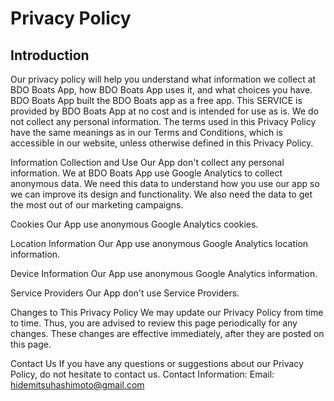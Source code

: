 # Privacy Policy
## Introduction
Our privacy policy will help you understand what information we collect at BDO Boats App, how BDO Boats App uses it, and what choices you have. BDO Boats App built the BDO Boats app as a free app. This SERVICE is provided by BDO Boats App at no cost and is intended for use as is. We do not collect any personal information. The terms used in this Privacy Policy have the same meanings as in our Terms and Conditions, which is accessible in our website, unless otherwise defined in this Privacy Policy.

Information Collection and Use
Our App don't collect any personal information. We at BDO Boats App use Google Analytics to collect anonymous data. We need this data to understand how you use our app so we can improve its design and functionality. We also need the data to get the most out of our marketing campaigns.

Cookies
Our App use anonymous Google Analytics cookies.

Location Information
Our App use anonymous Google Analytics location information.

Device Information
Our App use anonymous Google Analytics information.

Service Providers
Our App don't use Service Providers.

Changes to This Privacy Policy
We may update our Privacy Policy from time to time. Thus, you are advised to review this page periodically for any changes. These changes are effective immediately, after they are posted on this page.

Contact Us
If you have any questions or suggestions about our Privacy Policy, do not hesitate to contact us.
Contact Information:
Email: hidemitsuhashimoto@gmail.com
